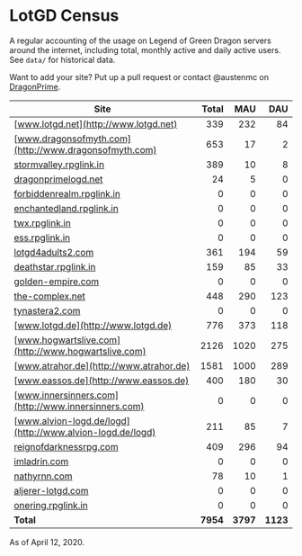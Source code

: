 # LotGD Census
A regular accounting of the usage on Legend of Green Dragon servers around the internet, including total, monthly active and daily active users. See `data/` for historical data.

Want to add your site? Put up a pull request or contact @austenmc on [DragonPrime](http://dragonprime.net).


Site | Total | MAU | DAU
--- | ---:| ---:| ---:
[www.lotgd.net](http://www.lotgd.net)|339|232|84
[www.dragonsofmyth.com](http://www.dragonsofmyth.com)|653|17|2
[stormvalley.rpglink.in](http://stormvalley.rpglink.in)|389|10|8
[dragonprimelogd.net](http://dragonprimelogd.net)|24|5|0
[forbiddenrealm.rpglink.in](http://forbiddenrealm.rpglink.in)|0|0|0
[enchantedland.rpglink.in](http://enchantedland.rpglink.in)|0|0|0
[twx.rpglink.in](http://twx.rpglink.in)|0|0|0
[ess.rpglink.in](http://ess.rpglink.in)|0|0|0
[lotgd4adults2.com](http://lotgd4adults2.com)|361|194|59
[deathstar.rpglink.in](http://deathstar.rpglink.in)|159|85|33
[golden-empire.com](http://golden-empire.com)|0|0|0
[the-complex.net](http://the-complex.net)|448|290|123
[tynastera2.com](http://tynastera2.com)|0|0|0
[www.lotgd.de](http://www.lotgd.de)|776|373|118
[www.hogwartslive.com](http://www.hogwartslive.com)|2126|1020|275
[www.atrahor.de](http://www.atrahor.de)|1581|1000|289
[www.eassos.de](http://www.eassos.de)|400|180|30
[www.innersinners.com](http://www.innersinners.com)|0|0|0
[www.alvion-logd.de/logd](http://www.alvion-logd.de/logd)|211|85|7
[reignofdarknessrpg.com](http://reignofdarknessrpg.com)|409|296|94
[imladrin.com](http://imladrin.com)|0|0|0
[nathyrnn.com](http://nathyrnn.com)|78|10|1
[aljerer-lotgd.com](http://aljerer-lotgd.com)|0|0|0
[onering.rpglink.in](http://onering.rpglink.in)|0|0|0
**Total**|**7954**|**3797**|**1123**

As of April 12, 2020.
